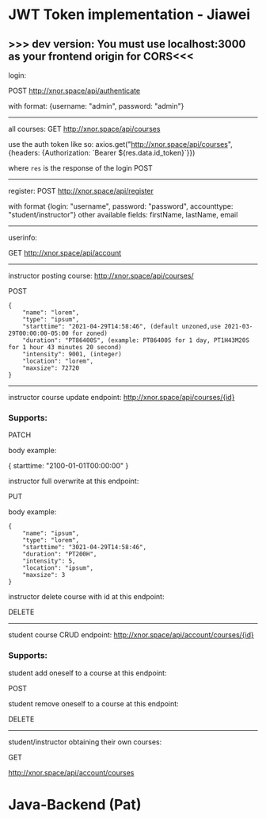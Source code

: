 # JWT Token implementation - Jiawei
## >>> dev version: You must use localhost:3000 as your frontend origin for CORS<<<


login:

POST
http://xnor.space/api/authenticate

with format:
{username: "admin", password: "admin"}


---

all courses:
GET
http://xnor.space/api/courses

use the auth token like so:
axios.get("http://xnor.space/api/courses", {headers: {Authorization: \`Bearer ${res.data.id_token}\`}})

where `res` is the response of the login POST

---

register:
POST
http://xnor.space/api/register

with format
{login: "username", password: "password", accounttype: "student/instructor"}
other available fields: firstName, lastName, email

---

userinfo:

GET
http://xnor.space/api/account


---

instructor posting course:
http://xnor.space/api/courses/

POST
```
{
    "name": "lorem",
    "type": "ipsum",
    "starttime": "2021-04-29T14:58:46", (default unzoned,use 2021-03-29T00:00:00-05:00 for zoned)
    "duration": "PT86400S", (example: PT86400S for 1 day, PT1H43M20S for 1 hour 43 minutes 20 second)
    "intensity": 9001, (integer)
    "location": "lorem",
    "maxsize": 72720
}

```

---
instructor course update endpoint:
http://xnor.space/api/courses/{id}

### Supports:

PATCH

body example:

{
  starttime: "2100-01-01T00:00:00"
}

instructor full overwrite at this endpoint:

PUT

body example:

```
{
    "name": "ipsum",
    "type": "lorem",
    "starttime": "3021-04-29T14:58:46", 
    "duration": "PT200H", 
    "intensity": 5,
    "location": "ipsum",
    "maxsize": 3
}
```

instructor delete course with id at this endpoint:

DELETE


---
student course CRUD endpoint: 
http://xnor.space/api/account/courses/{id}

### Supports:

student add oneself to a course at this endpoint:

POST 

student remove oneself to a course at this endpoint:

DELETE



---
student/instructor obtaining their own courses:

GET

http://xnor.space/api/account/courses




# Java-Backend (Pat)



